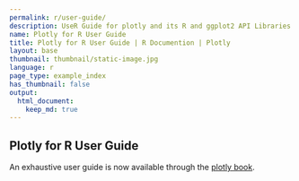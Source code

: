```yaml
---
permalink: r/user-guide/
description: UseR Guide for plotly and its R and ggplot2 API Libraries.
name: Plotly for R User Guide
title: Plotly for R User Guide | R Documention | Plotly
layout: base
thumbnail: thumbnail/static-image.jpg
language: r
page_type: example_index
has_thumbnail: false
output: 
  html_document:
    keep_md: true
---
```


## Plotly for R User Guide

An exhaustive user guide is now available through the [plotly book](https://cpsievert.github.io/plotly_book/). 

